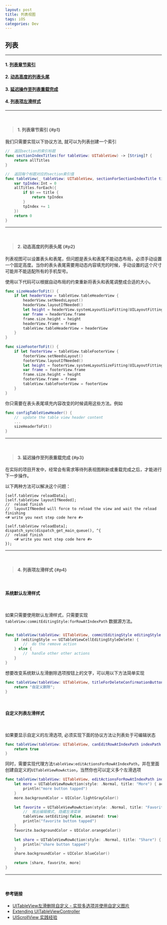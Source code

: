 ```yaml
---
layout: post
title: 列表视图
tags: iOS
categories: Dev
---
```


## 列表

---

#### 1. [列表章节索引](#p1)
#### 2. [动态高度的列表头尾](#p2)
#### 3. [延迟操作至列表重载完成](#p3)
#### 4. [列表项左滑样式](#p4)

---

<br>

> #### 1. 列表章节索引 {#p1}

我们只需要实现以下协议方法, 就可以为列表创建一个索引

```swift
//  返回section的索引标题
func sectionIndexTitles(for tableView: UITableView) -> [String]? {
    return allTitles
}

//  返回每个标题对应的section索引值
func tableView(_ tableView: UITableView, sectionForSectionIndexTitle title: String, at index: Int) -> Int {
    var tpIndex:Int = 0
    allTitles.forEach({
        if $0 == title {
            return tpIndex
        }
        tpIndex += 1
    })
    return 0
}
```

---

<br>

> #### 2. 动态高度的列表头尾 {#p2}

列表视图可以设置表头和表尾，但问题是表头和表尾不能动态布局，必须手动设置一个固定高度。当你的表头表尾需要用动态内容填充的时候，手动设置的这个尺寸可能并不能适配所有的手机型号。

使用以下代码可以根据自动布局的约束重新将表头和表尾调整成合适的大小。

``` swift
func sizeHeaderToFit() {
    if let headerView = tableView.tableHeaderView {
        headerView.setNeedsLayout()
        headerView.layoutIfNeeded()
        let height = headerView.systemLayoutSizeFitting(UILayoutFittingCompressedSize).height
        var frame = headerView.frame
        frame.size.height = height
        headerView.frame = frame
        tableView.tableHeaderView = headerView
    }
}
    
func sizeFooterToFit() {
    if let footerView = tableView.tableFooterView {
        footerView.setNeedsLayout()
        footerView.layoutIfNeeded()
        let height = footerView.systemLayoutSizeFitting(UILayoutFittingCompressedSize).height
        var frame = footerView.frame
        frame.size.height = height
        footerView.frame = frame
        tableView.tableFooterView = footerView
    }
}
```

你只需要在表头表尾填充内容改变的时候调用这些方法。例如

```swift
func configTableViewHeader() {
    //  update the table view header content
    ...
    sizeHeaderToFit()
}
```

---

<br>

> #### 3. 延迟操作至列表重载完成 {#p3}

在实际的项目开发中，经常会有需求等待列表视图刷新或重载完成之后，才能进行下一步操作。

以下两种方法可以解决这个问题：

```objc
[self.tableView reloadData];
[self.tableView layoutIfNeeded];
//  reload finish
//  layoutIfNeeded will force to reload the view and wait the reload finishing
<# write you next step code here #>
```

```objc
[self.tableView reloadData];
dispatch_sync(dispatch_get_main_queue(), ^{
//  reload finish
    <# write you next step code here #>
});
```

---

<br>

> #### 4. 列表项左滑样式 {#p4}

<br>

#### 系统默认左滑样式

<br>

如果只需要使用默认左滑样式，只需要实现 `tableView:commitEditingStyle:forRowAtIndexPath` 数据源方法。

```swift

func tableView(tableView: UITableView, commitEditingStyle editingStyle: UITableViewCellEditingStyle, forRowAtIndexPath indexPath: NSIndexPath) {
    if (editingStyle == UITableViewCellEditingStyleDelete) {
        //  do the remove action
    } else {
        //  handle other other actions
    }
}
```

想要改变系统默认左滑删除选项按钮上的文字，可以用以下方法简单实现

```swift
func tableView(tableView: UITableView, titleForDeleteConfirmationButtonForRowAtIndexPath indexPath:NSIndexPath) -> String { 
    return "自定义删除"; 
}
```

<br>

#### 自定义列表左滑样式

<br>

如果要显示自定义的左滑选项, 必须实现下面的协议方法让列表处于可编辑状态

```swift
func tableView(tableView: UITableView, canEditRowAtIndexPath indexPath: NSIndexPath) -> Bool {
    return true
}
```

同时，需要实现代理方法`tableView:editActionsForRowAtIndexPath`，并在里面创建自定义的`UITableViewRowAction`，当然你也可以定义多个左滑选项

```swift
func tableView(tableView: UITableView, editActionsForRowAtIndexPath indexPath: NSIndexPath) -> [AnyObject]? {
    let more = UITableViewRowAction(style: .Normal, title: "More") { action, index in
        println("more button tapped")
    }
    more.backgroundColor = UIColor.lightGrayColor()
    
    let favorite = UITableViewRowAction(style: .Normal, title: "Favorite") { action, index in
        //  推出编辑模式, 隐藏左滑菜单
        tableView.setEditing(false, animated: true)  
        println("favorite button tapped")
    }
    favorite.backgroundColor = UIColor.orangeColor()
    
    let share = UITableViewRowAction(style: .Normal, title: "Share") { action, index in
        println("share button tapped")
    }
    share.backgroundColor = UIColor.blueColor()
    
    return [share, favorite, more]
}
```

---

<br>

#### 参考链接

* [UITableView左滑删除自定义 - 实现多选项并使用自定义图片](https://www.jianshu.com/p/779f36c21632)
* [Extending UITableViewController](https://spin.atomicobject.com/2017/08/11/swift-extending-uitableviewcontroller/)
* [UIScrollView 实践经验](https://tech.glowing.com/cn/practice-in-uiscrollview/)

